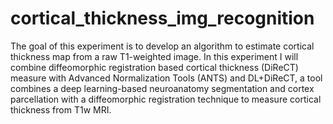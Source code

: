 # cortical_thickness_img_recognition
The goal of this experiment is to develop an algorithm to estimate cortical thickness map from a raw T1-weighted image. In this experiment I will combine diffeomorphic registration based cortical thickness (DiReCT) measure with Advanced Normalization Tools (ANTS) and DL+DiReCT, a tool combines a deep learning-based neuroanatomy segmentation and cortex parcellation with a diffeomorphic registration technique to measure cortical thickness from T1w MRI.
